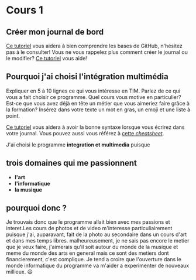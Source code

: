 # Cours 1
## Créer mon journal de bord
[Ce tutoriel](https://guides.github.com/activities/hello-world/) vous aidera à bien comprendre les bases de GitHub, n'hésitez pas à le consulter!
Vous ne vous rappelez plus comment créer le journal ou le modifier? [Ce tutoriel](https://youtu.be/lX3bpuLK_Sg) vous aide! 

## Pourquoi j'ai choisi l'intégration multimédia
Expliquer en 5 à 10 lignes ce qui vous intéresse en TIM. Parlez de ce qui vous a fait choisir ce programme. Quel cours vous motive en particulier? Est-ce que vous avez déjà en tête un métier que vous aimeriez faire grâce à la formation? Insérez dans votre texte un mot en gras, un emoji et une liste à point. 

[Ce tutoriel](https://guides.github.com/features/mastering-markdown/) vous aidera à avoir la bonne syntaxe lorsque vous écrirez dans votre journal. Vous pouvez aussi vous référez à [cette *cheatsheet*](https://github.com/tchapi/markdown-cheatsheet/blob/master/README.md). 

J'ai choisi le programme **integration et multimedia** puisque
## trois domaines qui me passionnent
* **l'art**
* **l'informatique**
* **la musique** 
## pourquoi donc ?
 Je trouvais donc que le programme allait bien avec mes passions et interet.Les cours de photos et de video m'interesse particuliairement puisque j'ai, auparavant, fait de la photo au secondaire dans un cours d'art et dans mes temps libres. malheureusement, je ne sais pas encore le metier que je veux faire, j'aimerais qu'il soit autour du monde de la musique et meme du monde des arts en general mais ce sont des metiers dont financierement, c'est complique. Je tend a croire que l'ouverture dans le monde informatique du programme va m'aider a experimenter de nouveaux millieux. 😃
